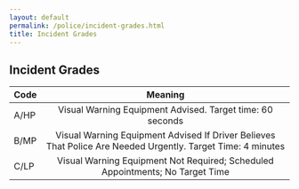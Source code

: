 ```yaml
---
layout: default
permalink: /police/incident-grades.html
title: Incident Grades
---
```


## **Incident Grades**

| Code       | Meaning           |
| ------------- |:-------------:| 
|A/HP|Visual Warning Equipment Advised. Target time: 60 seconds|
|B/MP|Visual Warning Equipment Advised If Driver Believes That Police Are Needed Urgently. Target Time: 4 minutes|
|C/LP|Visual Warning Equipment Not Required; Scheduled Appointments; No Target Time|
